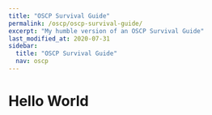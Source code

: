 ```yaml
---
title: "OSCP Survival Guide"
permalink: /oscp/oscp-survival-guide/
excerpt: "My humble version of an OSCP Survival Guide"
last_modified_at: 2020-07-31
sidebar:
  title: "OSCP Survival Guide"
  nav: oscp
---
```


# Hello World

